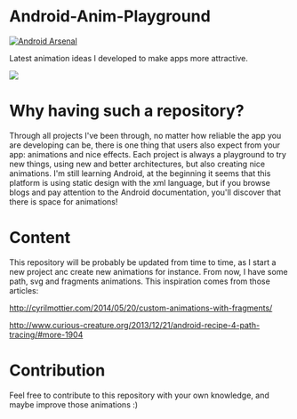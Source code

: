 Android-Anim-Playground
=======================
[![Android Arsenal](https://img.shields.io/badge/Android%20Arsenal-Android--Anim--Playground-brightgreen.svg?style=flat)](http://android-arsenal.com/details/3/682)

Latest animation ideas I developed to make apps more attractive.

![](https://raw.githubusercontent.com/Tibolte/Android-Anim-Playground/master/androiddemosvg.gif)

Why having such a repository?
===============================

Through all projects I've been through, no matter how reliable the app you are developing can be, there is one thing that users also expect from your app:
animations and nice effects.
Each project is always a playground to try new things, using new and better architectures, but also creating nice animations.
I'm still learning Android, at the beginning it seems that this platform is using static design with the xml language, but if you
browse blogs and pay attention to the Android documentation, you'll discover that there is space for animations!

Content
===============================

This repository will be probably be updated from time to time, as I start a new project anc create new animations for instance.
From now, I have some path, svg and fragments animations. This inspiration comes from those articles:

http://cyrilmottier.com/2014/05/20/custom-animations-with-fragments/

http://www.curious-creature.org/2013/12/21/android-recipe-4-path-tracing/#more-1904

Contribution
===============================

Feel free to contribute to this repository with your own knowledge, and maybe improve those animations :)
